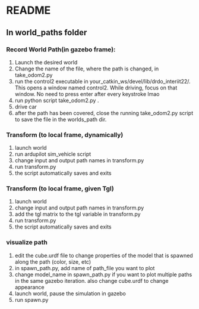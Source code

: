 # README

## In world_paths folder

### Record World Path(in gazebo frame):
1. Launch the desired world
2. Change the name of the file, where the path is changed, in take_odom2.py
3. run the control2 executable in your_catkin_ws/devel/lib/drdo_interiit22/. This opens a window named control2. While driving, focus on that window. No need to press enter after every keystroke lmao
4. run python script take_odom2.py .
5. drive car
6. after the path has been covered, close the running take_odom2.py script to save the file in the worlds_path dir.

### Transform (to local frame, dynamically)
1. launch world
2. run ardupilot sim_vehicle script
3. change input and output path names in transform.py
4. run transform.py
5. the script automatically saves and exits

### Transform (to local frame, given Tgl)
1. launch world
3. change input and output path names in transform.py
3. add the tgl matrix to the tgl variable in transform.py
4. run transform.py
5. the script automatically saves and exits

### visualize path
1. edit the cube.urdf file to change properties of the model that is spawned along the path (color, size, etc)
2. in spawn_path.py, add name of path_file you want to plot
3. change model_name in spawn_path.py if you want to plot multiple paths in the same gazebo iteration. also change cube.urdf to change appearance
4. launch world, pause the simulation in gazebo
5. run spawn.py


